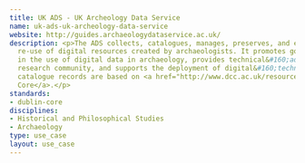 ```yaml
---
title: UK ADS - UK Archeology Data Service
name: uk-ads-uk-archeology-data-service
website: http://guides.archaeologydataservice.ac.uk/
description: <p>The ADS collects, catalogues, manages, preserves, and encourages
  re-use of digital resources created by archaeologists. It promotes good&#160;practice
  in the use of digital data in archaeology, provides technical&#160;advice to the
  research community, and supports the deployment of digital&#160;technologies.&#160;Its
  catalogue records are based on <a href="http://www.dcc.ac.uk/resources/metadata-standards/dublin-core">Dublin
  Core</a>.</p>
standards:
- dublin-core
disciplines:
- Historical and Philosophical Studies
- Archaeology
type: use_case
layout: use_case
---
```


